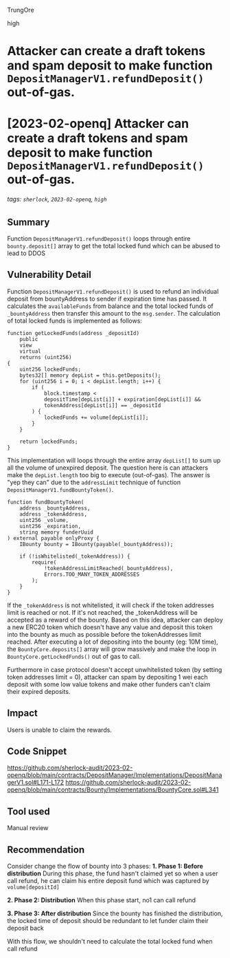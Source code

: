 TrungOre

high

# Attacker can create a draft tokens and spam deposit to make function `DepositManagerV1.refundDeposit()` out-of-gas.

# [2023-02-openq] Attacker can create a draft tokens and spam deposit to make function `DepositManagerV1.refundDeposit()` out-of-gas.
###### tags: `sherlock`, `2023-02-openq`, `high`

## Summary
Function `DepositManagerV1.refundDeposit()` loops through entire `bounty.deposit[]` array to get the total locked fund which can be abused to lead to DDOS
 
## Vulnerability Detail
Function `DepositManagerV1.refundDeposit()` is used to refund an individual deposit from bountyAddress to sender if expiration time has passed. It calculates the `availableFunds` from balance and the total locked funds of `_bountyAddress` then transfer this amount to the `msg.sender`. 
The calculation of total locked funds is implemented as follows: 
```solidity=
function getLockedFunds(address _depositId)
    public
    view
    virtual
    returns (uint256)
{
    uint256 lockedFunds;
    bytes32[] memory depList = this.getDeposits();
    for (uint256 i = 0; i < depList.length; i++) {
        if (
            block.timestamp <
            depositTime[depList[i]] + expiration[depList[i]] &&
            tokenAddress[depList[i]] == _depositId
        ) {
            lockedFunds += volume[depList[i]];
        }
    }

    return lockedFunds;
}
```
This implementation will loops through the entire array `depList[]` to sum up all the volume of unexpired deposit. The question here is can attackers make the `depList.length` too big to execute (out-of-gas). The answer is "yep they can" due to the `addressLimit` technique of function `DepositManagerV1.fundBountyToken()`. 
```solidity=
function fundBountyToken(
    address _bountyAddress,
    address _tokenAddress,
    uint256 _volume,
    uint256 _expiration,
    string memory funderUuid
) external payable onlyProxy {
    IBounty bounty = IBounty(payable(_bountyAddress));

    if (!isWhitelisted(_tokenAddress)) {
        require(
            !tokenAddressLimitReached(_bountyAddress),
            Errors.TOO_MANY_TOKEN_ADDRESSES
        );
    }
}
```
If the `_tokenAddress` is not whitelisted, it will check if the token addresses limit is reached or not. If it's not reached, the _tokenAddress will be accepted as a reward of the bounty. Based on this idea, attacker can deploy a new ERC20 token which doesn't have any value and deposit this token into the bounty as much as possible before the tokenAddresses limit reached. After executing a lot of depositing into the bounty (eg: 10M time), the `BountyCore.deposits[]` array will grow massively and make the loop in `BountyCore.getLockedFunds()` out of gas to call. 

Furthermore in case protocol doesn't accept unwhitelisted token (by setting token addresses limit = 0), attacker can spam by depositing 1 wei each deposit with some low value tokens and make other funders can't claim their expired deposits. 

## Impact
Users is unable to claim the rewards. 

## Code Snippet
https://github.com/sherlock-audit/2023-02-openq/blob/main/contracts/DepositManager/Implementations/DepositManagerV1.sol#L171-L172
https://github.com/sherlock-audit/2023-02-openq/blob/main/contracts/Bounty/Implementations/BountyCore.sol#L341

## Tool used
Manual review 

## Recommendation
Consider change the flow of bounty into 3 phases: 
**1. Phase 1: Before distribution**
During this phase, the fund hasn't claimed yet so when a user call refund, he can claim his entire deposit fund which was captured by `volume[depositId]`

**2. Phase 2: Distribution**
When this phase start, no1 can call refund 

**3. Phase 3: After distribution**
Since the bounty has finished the distribution, the locked time of deposit should be redundant to let funder claim their deposit back 

With this flow, we shouldn't need to calculate the total locked fund when call refund
